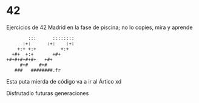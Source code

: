 # 42
Ejercicios de 42 Madrid en la fase de piscina; no lo copies, mira y aprende

            :::      ::::::::   
          :+:      :+:    :+:   
        +:+ +:+         +:+     
      +#+  +:+       +#+        
    +#+#+#+#+#+   +#+           
         #+#    #+#             
       ###   ########.fr

Esta puta mierda de código va a ir al Ártico xd

Disfrutadlo futuras generaciones

